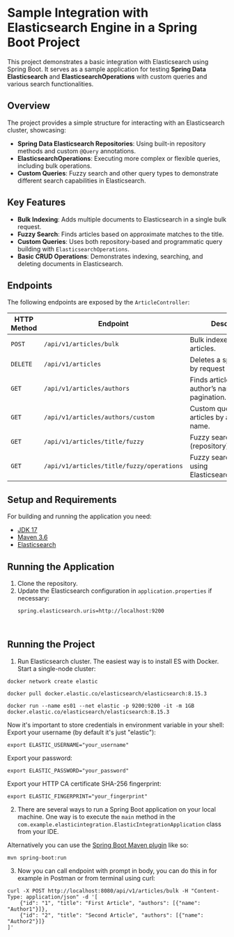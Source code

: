 # Sample Integration with Elasticsearch Engine in a Spring Boot Project

This project demonstrates a basic integration with Elasticsearch using Spring Boot. It serves as a sample application for testing **Spring Data Elasticsearch** and **ElasticsearchOperations** with custom queries and various search functionalities.

## Overview

The project provides a simple structure for interacting with an Elasticsearch cluster, showcasing:

- **Spring Data Elasticsearch Repositories**: Using built-in repository methods and custom `@Query` annotations.
- **ElasticsearchOperations**: Executing more complex or flexible queries, including bulk operations.
- **Custom Queries**: Fuzzy search and other query types to demonstrate different search capabilities in Elasticsearch.

## Key Features

- **Bulk Indexing**: Adds multiple documents to Elasticsearch in a single bulk request.
- **Fuzzy Search**: Finds articles based on approximate matches to the title.
- **Custom Queries**: Uses both repository-based and programmatic query building with `ElasticsearchOperations`.
- **Basic CRUD Operations**: Demonstrates indexing, searching, and deleting documents in Elasticsearch.

## Endpoints

The following endpoints are exposed by the `ArticleController`:

| HTTP Method | Endpoint                     | Description                                        |
|-------------|------------------------------|----------------------------------------------------|
| `POST`      | `/api/v1/articles/bulk`      | Bulk indexes a list of articles.                   |
| `DELETE`    | `/api/v1/articles`           | Deletes a specific article by request body.        |
| `GET`       | `/api/v1/articles/authors`   | Finds articles by author’s name with pagination.   |
| `GET`       | `/api/v1/articles/authors/custom` | Custom query to find articles by author’s name. |
| `GET`       | `/api/v1/articles/title/fuzzy` | Fuzzy search by title (repository).              |
| `GET`       | `/api/v1/articles/title/fuzzy/operations` | Fuzzy search by title using ElasticsearchOperations. |

## Setup and Requirements

For building and running the application you need:
- [JDK 17](https://www.oracle.com/java/technologies/downloads/#java17)
- [Maven 3.6](https://maven.apache.org)
- [Elasticsearch](https://www.elastic.co/guide/en/elasticsearch/reference/current/docker.html)

## Running the Application

1. Clone the repository.
2. Update the Elasticsearch configuration in `application.properties` if necessary:
   ```properties
   spring.elasticsearch.uris=http://localhost:9200



## Running the Project
1. Run Elasticsearch cluster. The easiest way is to install ES with Docker. Start a single-node cluster:
```shell
docker network create elastic
```

```shell
docker pull docker.elastic.co/elasticsearch/elasticsearch:8.15.3
```

```shell
docker run --name es01 --net elastic -p 9200:9200 -it -m 1GB docker.elastic.co/elasticsearch/elasticsearch:8.15.3
```

Now it's important to store credentials in environment variable in your shell:
Export your username (by default it's just "elastic"):
```shell
export ELASTIC_USERNAME="your_username"
```
Export your password:
```shell
export ELASTIC_PASSWORD="your_password"
```
Export your HTTP CA certificate SHA-256 fingerprint:
```shell
export ELASTIC_FINGERPRINT="your_fingerprint"
```

2. There are several ways to run a Spring Boot application on your local machine. One way is to execute the `main` method in the `com.example.elasticintegration.ElasticIntegrationApplication` class from your IDE.

Alternatively you can use the [Spring Boot Maven plugin](https://docs.spring.io/spring-boot/docs/current/reference/html/build-tool-plugins-maven-plugin.html) like so:
```shell
mvn spring-boot:run
```

3. Now you can call endpoint with prompt in body, you can do this in for example in Postman or from terminal using curl:
```shell
curl -X POST http://localhost:8080/api/v1/articles/bulk -H "Content-Type: application/json" -d '[
    {"id": "1", "title": "First Article", "authors": [{"name": "Author1"}]},
    {"id": "2", "title": "Second Article", "authors": [{"name": "Author2"}]}
]'
```

